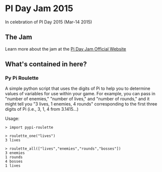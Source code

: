 # PI Day Jam 2015
In celebration of PI Day 2015 (Mar-14 2015)

## The Jam
Learn more about the jam at the [Pi Day Jam Official Website](http://itch.io/jam/pi-day-jam-2015)

## What's contained in here?

### Py Pi Roulette
A simple python script that uses the digits of Pi to help you to determine values of variables for use within your game. For example, you can pass in "number of enemies," "number of lives," and "number of rounds," and it might tell you "3 lives, 1 enemies, 4 rounds" corresponding to the first three digits of Pi (i.e., 3, 1, 4 from 3.1415...)

Usage:

```
> import pypi-roulette

> roulette_one("lives")
3 lives

> roulette_all(["lives","enemies","rounds","bosses"])
3 enemies
1 rounds
4 bosses
1 lives
```
